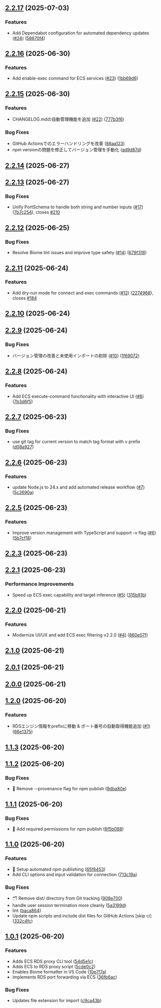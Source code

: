 ## [2.2.17](https://github.com/yuyakinjo/aws-portfoward/compare/v2.2.16...v2.2.17) (2025-07-03)

### Features

* Add Dependabot configuration for automated dependency updates ([#24](https://github.com/yuyakinjo/aws-portfoward/issues/24)) ([58670f4](https://github.com/yuyakinjo/aws-portfoward/commit/58670f4a4be8feff402bc2ac61f6ec2468053972))
## [2.2.16](https://github.com/yuyakinjo/aws-portfoward/compare/v2.2.15...v2.2.16) (2025-06-30)

### Features

* Add enable-exec command for ECS services ([#23](https://github.com/yuyakinjo/aws-portfoward/issues/23)) ([1bb69d6](https://github.com/yuyakinjo/aws-portfoward/commit/1bb69d63a638e78e73acde8faba66687b4891110))
## [2.2.15](https://github.com/yuyakinjo/aws-portfoward/compare/v2.2.14...v2.2.15) (2025-06-30)

### Features

* CHANGELOG.mdの自動管理機能を追加 ([#22](https://github.com/yuyakinjo/aws-portfoward/issues/22)) ([777b3f6](https://github.com/yuyakinjo/aws-portfoward/commit/777b3f6014919753ab53962859ea93cf8288859e))

### Bug Fixes

* GitHub Actionsでのエラーハンドリングを改善 ([88aa123](https://github.com/yuyakinjo/aws-portfoward/commit/88aa1231773e3680c8fd51f90f2f3a628781b375))
* npm versionの問題を修正してバージョン管理を手動化 ([ad9d87d](https://github.com/yuyakinjo/aws-portfoward/commit/ad9d87d77a1f3baddf576e7e50c7572bb9348005))
## [2.2.14](https://github.com/yuyakinjo/aws-portfoward/compare/v2.2.13...v2.2.14) (2025-06-27)
## [2.2.13](https://github.com/yuyakinjo/aws-portfoward/compare/v2.2.12...v2.2.13) (2025-06-27)

### Bug Fixes

* Unify PortSchema to handle both string and number inputs ([#17](https://github.com/yuyakinjo/aws-portfoward/issues/17)) ([7b7c254](https://github.com/yuyakinjo/aws-portfoward/commit/7b7c2549014d8b61e4455ef46d9f52d3c12027d1)), closes [#210](https://github.com/yuyakinjo/aws-portfoward/issues/210)
## [2.2.12](https://github.com/yuyakinjo/aws-portfoward/compare/v2.2.11...v2.2.12) (2025-06-25)

### Bug Fixes

* Resolve Biome lint issues and improve type safety ([#14](https://github.com/yuyakinjo/aws-portfoward/issues/14)) ([679f318](https://github.com/yuyakinjo/aws-portfoward/commit/679f318d0b67b68092ae87e21984c1385859652a))
## [2.2.11](https://github.com/yuyakinjo/aws-portfoward/compare/v2.2.10...v2.2.11) (2025-06-24)

### Features

* Add dry-run mode for connect and exec commands ([#12](https://github.com/yuyakinjo/aws-portfoward/issues/12)) ([2274968](https://github.com/yuyakinjo/aws-portfoward/commit/2274968394b11c3c6d6b25f67921fde1d68718f6)), closes [#184](https://github.com/yuyakinjo/aws-portfoward/issues/184)
## [2.2.10](https://github.com/yuyakinjo/aws-portfoward/compare/v2.2.9...v2.2.10) (2025-06-24)
## [2.2.9](https://github.com/yuyakinjo/aws-portfoward/compare/v2.2.8...v2.2.9) (2025-06-24)

### Bug Fixes

* バージョン管理の改善と未使用インポートの削除 ([#10](https://github.com/yuyakinjo/aws-portfoward/issues/10)) ([1f69072](https://github.com/yuyakinjo/aws-portfoward/commit/1f6907293221709ef8ed43201fa7c11e928f09d2))
## [2.2.8](https://github.com/yuyakinjo/aws-portfoward/compare/v2.2.7...v2.2.8) (2025-06-24)

### Features

* Add ECS execute-command functionality with interactive UI ([#8](https://github.com/yuyakinjo/aws-portfoward/issues/8)) ([7b3d6f5](https://github.com/yuyakinjo/aws-portfoward/commit/7b3d6f5997104d7ca47292b40ebaff82ada469e7))
## [2.2.7](https://github.com/yuyakinjo/aws-portfoward/compare/v2.2.6...v2.2.7) (2025-06-23)

### Bug Fixes

* use git tag for current version to match tag format with v prefix ([d08a927](https://github.com/yuyakinjo/aws-portfoward/commit/d08a9274dadfdc8ec1a9d09c1c4f1f566b64af40))
## [2.2.6](https://github.com/yuyakinjo/aws-portfoward/compare/v2.2.5...v2.2.6) (2025-06-23)

### Features

* update Node.js to 24.x and add automated release workflow ([#7](https://github.com/yuyakinjo/aws-portfoward/issues/7)) ([5c2690a](https://github.com/yuyakinjo/aws-portfoward/commit/5c2690adb4817e4031104ee740fcc6a423dc3d0f))
## [2.2.5](https://github.com/yuyakinjo/aws-portfoward/compare/v2.2.3...v2.2.5) (2025-06-23)

### Features

* Improve version management with TypeScript and support -v flag ([#6](https://github.com/yuyakinjo/aws-portfoward/issues/6)) ([5b7cf18](https://github.com/yuyakinjo/aws-portfoward/commit/5b7cf18a9325d1bb006587c1b17a1cc9fba2c3de))
## [2.2.3](https://github.com/yuyakinjo/aws-portfoward/compare/v2.2.1...v2.2.3) (2025-06-23)
## [2.2.1](https://github.com/yuyakinjo/aws-portfoward/compare/v2.2.0...v2.2.1) (2025-06-23)

### Performance Improvements

* Speed up ECS exec capability and target inference ([#5](https://github.com/yuyakinjo/aws-portfoward/issues/5)) ([315b91b](https://github.com/yuyakinjo/aws-portfoward/commit/315b91b1b9ccd7a0734fb8a308f5c3f9d8473649))
## [2.2.0](https://github.com/yuyakinjo/aws-portfoward/compare/v2.1.0...v2.2.0) (2025-06-21)

### Features

* Modernize UI/UX and add ECS exec filtering v2.2.0 ([#4](https://github.com/yuyakinjo/aws-portfoward/issues/4)) ([860e07f](https://github.com/yuyakinjo/aws-portfoward/commit/860e07f42b89e679c875383fb460a2f48bed1f2e))
## [2.1.0](https://github.com/yuyakinjo/aws-portfoward/compare/v2.0.1...v2.1.0) (2025-06-21)
## [2.0.1](https://github.com/yuyakinjo/aws-portfoward/compare/v2.0.0...v2.0.1) (2025-06-21)
## [2.0.0](https://github.com/yuyakinjo/aws-portfoward/compare/v1.2.0...v2.0.0) (2025-06-21)
## [1.2.0](https://github.com/yuyakinjo/aws-portfoward/compare/v1.1.3...v1.2.0) (2025-06-20)

### Features

* RDSエンジン情報をprefixに移動 & ポート番号の自動取得機能追加 ([#1](https://github.com/yuyakinjo/aws-portfoward/issues/1)) ([66e1375](https://github.com/yuyakinjo/aws-portfoward/commit/66e1375c8f375118694b10f3e4c39c048bcf5ae0))
## [1.1.3](https://github.com/yuyakinjo/aws-portfoward/compare/v1.1.2...v1.1.3) (2025-06-20)
## [1.1.2](https://github.com/yuyakinjo/aws-portfoward/compare/v1.1.1...v1.1.2) (2025-06-20)

### Bug Fixes

* 🔧 Remove --provenance flag for npm publish ([9dba80e](https://github.com/yuyakinjo/aws-portfoward/commit/9dba80ea0c260a10059d7ddb37df4e700c038eff))
## [1.1.1](https://github.com/yuyakinjo/aws-portfoward/compare/v1.1.0...v1.1.1) (2025-06-20)

### Bug Fixes

* 🔧 Add required permissions for npm publish ([6f5b088](https://github.com/yuyakinjo/aws-portfoward/commit/6f5b0883a2933809e467a9316bf539cf0f232138))
## [1.1.0](https://github.com/yuyakinjo/aws-portfoward/compare/v1.0.1...v1.1.0) (2025-06-20)

### Features

* 🎉 Setup automated npm publishing ([65f8453](https://github.com/yuyakinjo/aws-portfoward/commit/65f84530a8997a45b1e093b109144c5e73013868))
* Add CLI options and input validation for connection ([713c19a](https://github.com/yuyakinjo/aws-portfoward/commit/713c19a5a9c11d8bd01112f186d6cf6e87538b76))

### Bug Fixes

* 🗂️ Remove dist/ directory from Git tracking ([908e700](https://github.com/yuyakinjo/aws-portfoward/commit/908e7006b36875074914515684c7e70d6bc3f316))
* handle user session termination more cleanly ([5a3199d](https://github.com/yuyakinjo/aws-portfoward/commit/5a3199da7ac43915cf87b8f92aa61684e59885f6))
* lint ([baca864](https://github.com/yuyakinjo/aws-portfoward/commit/baca864390ccd232cb142617e65e27f199b2ce04))
* Update npm scripts and include dist files for GitHub Actions [skip ci] ([332c4fc](https://github.com/yuyakinjo/aws-portfoward/commit/332c4fcbe813a570873b0ff741de721b7f1fb9ca))
## [1.0.1](https://github.com/yuyakinjo/aws-portfoward/compare/5cde0c2fe3bb9446cd42ce333fa54ebad3524c69...v1.0.1) (2025-06-20)

### Features

* Adds ECS RDS proxy CLI tool ([54d5e1c](https://github.com/yuyakinjo/aws-portfoward/commit/54d5e1c53ae97d55aa8b56735f90b5d49152625d))
* Adds ECS to RDS proxy script ([5cde0c2](https://github.com/yuyakinjo/aws-portfoward/commit/5cde0c2fe3bb9446cd42ce333fa54ebad3524c69))
* Enables Biome formatter in VS Code ([10e7f7a](https://github.com/yuyakinjo/aws-portfoward/commit/10e7f7a43a7a038771ed3e5af883785c95e03083))
* Implements RDS port forwarding via ECS ([36fb6ac](https://github.com/yuyakinjo/aws-portfoward/commit/36fb6ac05be4405f59fc5539c530f67a69fc187d))

### Bug Fixes

* Updates file extension for import ([c9ca43b](https://github.com/yuyakinjo/aws-portfoward/commit/c9ca43b43abb31c370e1b659cfeff223c31d40bc))
